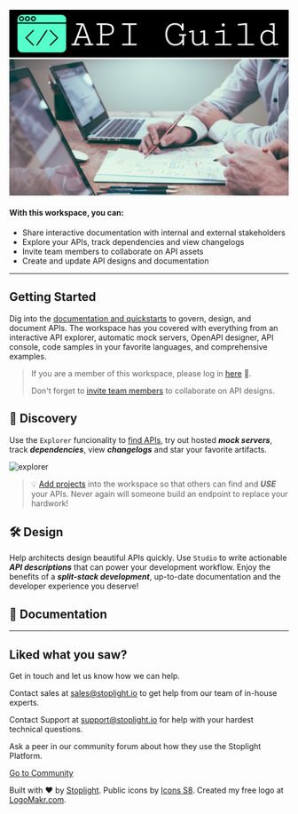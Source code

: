 ![API Guild](https://github.com/stephenlprice/landing-page/blob/main/assets/images/logos/apiguild.png?raw=true)
![API Guild](https://github.com/stephenlprice/landing-page/blob/main/assets/images/collaboration/design-collab.png?raw=true)

#### With this workspace, you can: 

- Share interactive documentation with internal and external stakeholders
- Explore your APIs, track dependencies and view changelogs
- Invite team members to collaborate on API assets
- Create and update API designs and documentation
***

## Getting Started

Dig into the [documentation and quickstarts](https://meta.stoplight.io) to govern, design, and document APIs. The workspace has you covered with everything from an interactive API explorer, automatic mock servers, OpenAPI designer, API console, code samples in your favorite languages, and comprehensive examples.

<!-- theme: warning -->

>If you are a member of this workspace, please log in [here](auth) 🔐.
>
>Don't forget to [invite team members](admin/members) to collaborate on API designs.

## 🔎 Discovery

Use the `Explorer` funcionality to [find APIs](explore), try out hosted ***mock servers***, track ***dependencies***, view ***changelogs*** and star your favorite artifacts.

![explorer](https://github.com/stephenlprice/landing-page/blob/main/assets/images/product/explorer.gif?raw=true)

<!-- theme: info -->

>💡 [Add projects](add/projects) into the workspace so that others can find and ***USE*** your APIs. Never again will someone build an endpoint to replace your hardwork!

## 🛠 Design

Help architects design beautiful APIs quickly. Use `Studio` to write actionable ***API descriptions*** that can power your development workflow. Enjoy the benefits of a ***split-stack development***, up-to-date documentation and the developer experience you deserve!

## 📖 Documentation




***

## Liked what you saw?

Get in touch and let us know how we can help.

<!--
type: tab
title: 🦸🏼‍♀️ Contact Sales
-->

Contact sales at [sales@stoplight.io](mailto:sales@stoplight.io) to get help from our team of in-house experts.

<!--
type: tab
title: 🧙🏼‍♂️ Contact Support
-->

Contact Support at [support@stoplight.io](mailto:support@stoplight.io) for help with your hardest technical questions.


<!--
type: tab
title: 👋 Ask the Community
-->

Ask a peer in our community forum about how they use the Stoplight Platform.

[Go to Community](https://community.stoplight.io)

<!-- type: tab-end -->

Built with ❤️ by [Stoplight](https://stoplight.io). Public icons by [Icons S8](https://icons8.com). Created my free logo at [LogoMakr.com](https://logomakr.com/).